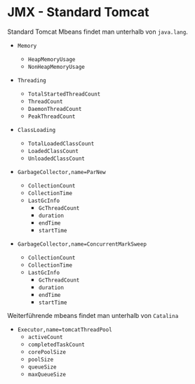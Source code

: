 # JMX - Standard Tomcat

Standard Tomcat Mbeans findet man unterhalb von `java.lang`.


- `Memory`
    * `HeapMemoryUsage`
    * `NonHeapMemoryUsage`

- `Threading`
    * `TotalStartedThreadCount`
    * `ThreadCount`
    * `DaemonThreadCount`
    * `PeakThreadCount`

- `ClassLoading`
    * `TotalLoadedClassCount`
    * `LoadedClassCount`
    * `UnloadedClassCount`

- `GarbageCollector,name=ParNew`
    * `CollectionCount`
    * `CollectionTime`
    * `LastGcInfo`
        - `GcThreadCount`
        - `duration`
        - `endTime`
        - `startTime`

- `GarbageCollector,name=ConcurrentMarkSweep`
    * `CollectionCount`
    * `CollectionTime`
    * `LastGcInfo`
        - `GcThreadCount`
        - `duration`
        - `endTime`
        - `startTime`

Weiterführende mbeans findet man unterhalb von `Catalina`

- `Executor,name=tomcatThreadPool`
    * `activeCount`
    * `completedTaskCount`
    * `corePoolSize`
    * `poolSize`
    * `queueSize`
    * `maxQueueSize`

